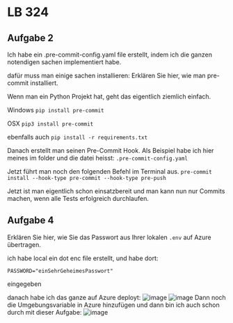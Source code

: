 # LB 324

## Aufgabe 2
Ich habe ein .pre-commit-config.yaml file erstellt, indem ich die ganzen notendigen sachen implementiert habe.

dafür muss man einige sachen installieren:
Erklären Sie hier, wie man pre-commit installiert.

Wenn man ein Python Projekt hat, geht das eigentlich ziemlich einfach.

Windows
```pip install pre-commit```

OSX
```pip3 install pre-commit```

ebenfalls auch
```pip install -r requirements.txt```

Danach erstellt man seinen Pre-Commit Hook. Als Beispiel habe ich hier meines im folder und die datei heisst:
```.pre-commit-config.yaml```

Jetzt führt man noch den folgenden Befehl im Terminal aus.
```pre-commit install --hook-type pre-commit --hook-type pre-push```

Jetzt ist man eigentlich schon einsatzbereit und man kann nun nur Commits machen, wenn alle Tests erfolgreich durchlaufen.

## Aufgabe 4
Erklären Sie hier, wie Sie das Passwort aus Ihrer lokalen `.env` auf Azure übertragen.

ich habe local ein dot enc file erstellt, und habe dort:
``` 
PASSWORD="einSehrGeheimesPasswort"
```
eingegeben

danach habe ich das ganze auf Azure deployt:
![image](https://github.com/h0peRL/DelvecchioNicoLB-324/assets/89131248/0bab8b10-9c89-47b2-8ca3-a57f4faa6d99)
![image](https://github.com/h0peRL/DelvecchioNicoLB-324/assets/89131248/e29d79e2-174c-4974-8673-e26bffbc582d)
Dann noch die Umgebungsvariable in Azure hinzufügen und dann bin ich auch schon durch mit dieser Aufgabe:
![image](https://github.com/h0peRL/DelvecchioNicoLB-324/assets/89131248/0f02a361-a095-46a9-8259-17622868b48a)


